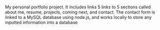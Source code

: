 My personal portfolio project. It includes links 5 links to 5 sections called about me, resume, projects, coming next, and contact. The contact form is linked to a MySQL database using node.js, and works locally to store any inputted information into a database
